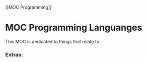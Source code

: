 [[MOC Programming]]

# MOC Programming Languanges
This MOC is dedicated to things that relate to






### Extras:


